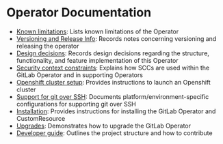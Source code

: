 # Operator Documentation

- [Known limitations](known-limitations.md): Lists known limitations of the Operator
- [Versioning and Release Info](developer/releases.md): Records notes concerning versioning and releasing the operator
- [Design decisions](design-decisions.md): Records design decisions regarding the structure, functionality, and feature implementation of this Operator
- [Security context constraints](security-context-constraints.md): Explains how SCCs are used within the GitLab Operator and in supporting Operators
- [Openshift cluster setup](openshift-cluster-setup.md): Provides instructions to launch an Openshift cluster
- [Support for git over SSH](git-over-ssh.md): Documents platform/environment-specific configurations for supporting git over SSH
- [Installation](installation.md): Provides instructions for installing the GitLab Operator and CustomResource
- [Upgrades](upgrades.md): Demonstrates how to upgrade the GitLab Operator
- [Developer guide](developer-guide.md): Outlines the project structure and how to contribute
